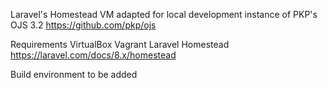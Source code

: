 Laravel's Homestead VM adapted for local development instance of PKP's OJS 3.2
  https://github.com/pkp/ojs

Requirements
  VirtualBox
  Vagrant
  Laravel Homestead
  https://laravel.com/docs/8.x/homestead

Build environment
  to be added
